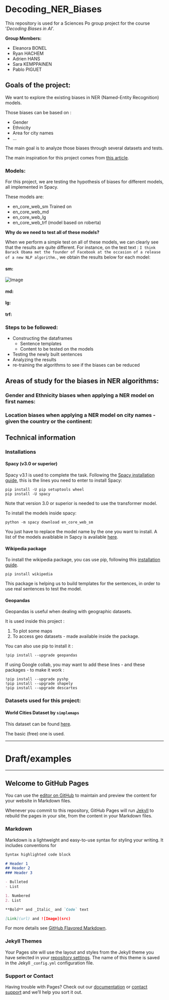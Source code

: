 # Decoding_NER_Biases

This repository is used for a Sciences Po group project for the course '*Decoding Biases in AI*'.

**Group Members:**

- Eleanora BONEL
- Ryan HACHEM
- Adrien HANS
- Sara KEMPPAINEN
- Pablo PIGUET

## Goals of the project: 

We want to explore the existing biases in NER (Named-Entity Recognition) models. 

Those biases can be based on :
- Gender
- Ethnicity
- Area for city names
- ...

The main goal is to analyze those biases through several datasets and tests. 

The main inspiration for this project comes from [this article](https://arxiv.org/pdf/2008.03415.pdf).


### Models: 

For this project, we are testing the hypothesis of biases for different models, all implemented in Spacy. 

These models are:

- en_core_web_sm
  Trained on 
- en_core_web_md
- en_core_web_lg
- en_core_web_trf (model based on roberta)

**Why do we need to test all of these models?**

When we perform a simple test on all of these models, we can clearly see that the results are quite different. 
For instance, on the test text : `I think Barack Obama met the founder of Facebook at the occasion of a release of a new NLP algorithm.`, we obtain the results below for each model: 

#### sm:
![Image](Decoding_NER_Biases/images/sm.JPG)
#### md:

#### lg:

#### trf:


### Steps to be followed:

- Constructing the dataframes 
  - Sentence templates
  - Content to be tested on the models
- Testing the newly built sentences 
- Analyzing the results 
- re-training the algorithms to see if the biases can be reduced

## Areas of study for the biases in NER algorithms: 
### Gender and Ethnicity biases when applying a NER model on first names:

### Location biases when applying a NER model on city names -given the country or the continent:



## Technical information

### Installations

#### Spacy (v3.0 or superior)

Spacy v3.1 is used to complete the task. 
Following the [Spacy installation guide](https://spacy.io/usage), this is the lines you need to enter to install Spacy: 

```
pip install -U pip setuptools wheel
pip install -U spacy
```

Note that version 3.0 or superior is needed to use the transformer model.

To install the models inside spacy: 

```
python -m spacy download en_core_web_sm
```

You just have to replace the model name by the one you want to install. A list of the models avaiblable in Sapcy is available [here](https://spacy.io/usage/models).

#### Wikipedia package

To install the wikipedia package, you cas use pip, following this [installation guide](https://pypi.org/project/wikipedia/).

```
pip install wikipedia 
```

This package is helping us to build templates for the sentences, in order to use real sentences to test the model. 



#### Geopandas 

Geopandas is useful when dealing with geographic datasets. 

It is used inside this project :
1) To plot some maps 
2) To access geo datasets - made available inside the package. 


You can also use pip to install it : 
```
!pip install --upgrade geopandas
```
If using Google collab, you may want to add these lines - and these packages - to make it work : 

```
!pip install --upgrade pyshp
!pip install --upgrade shapely
!pip install --upgrade descartes
```

### Datasets used for this project: 

#### World Cities Dataset by `simplemaps`

This dataset can be found [here](https://simplemaps.com/data/world-cities). 

The basic (free) one is used.



--------------------
# Draft/examples
-------------------



## Welcome to GitHub Pages

You can use the [editor on GitHub](https://github.com/adrihans/Decoding_NER_Biases/edit/main/docs/index.md) to maintain and preview the content for your website in Markdown files.

Whenever you commit to this repository, GitHub Pages will run [Jekyll](https://jekyllrb.com/) to rebuild the pages in your site, from the content in your Markdown files.

### Markdown

Markdown is a lightweight and easy-to-use syntax for styling your writing. It includes conventions for

```markdown
Syntax highlighted code block

# Header 1
## Header 2
### Header 3

- Bulleted
- List

1. Numbered
2. List

**Bold** and _Italic_ and `Code` text

[Link](url) and ![Image](src)
```

For more details see [GitHub Flavored Markdown](https://guides.github.com/features/mastering-markdown/).

### Jekyll Themes

Your Pages site will use the layout and styles from the Jekyll theme you have selected in your [repository settings](https://github.com/adrihans/Decoding_NER_Biases/settings/pages). The name of this theme is saved in the Jekyll `_config.yml` configuration file.

### Support or Contact

Having trouble with Pages? Check out our [documentation](https://docs.github.com/categories/github-pages-basics/) or [contact support](https://support.github.com/contact) and we’ll help you sort it out.
